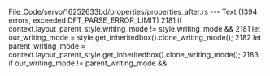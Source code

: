 File_Code/servo/16252633bd/properties/properties_after.rs --- Text (1394 errors, exceeded DFT_PARSE_ERROR_LIMIT)
2181         if context.layout_parent_style.writing_mode != style.writing_mode &&                                                                            2181         let our_writing_mode = style.get_inheritedbox().clone_writing_mode();
                                                                                                                                                             2182         let parent_writing_mode = context.layout_parent_style.get_inheritedbox().clone_writing_mode();
                                                                                                                                                             2183         if our_writing_mode != parent_writing_mode &&

